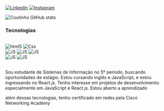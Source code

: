 [![LinkedIn](https://img.shields.io/badge/LinkedIn-0077B5?style=for-the-badge&logo=linkedin&logoColor=white)]( (https://www.linkedin.com/in/elikya-masanzambi-a71707239/))
[![Instagram](https://img.shields.io/badge/Instagram-E4405F?style=for-the-badge&logo=instagram&logoColor=white)](https://www.instagram.com/elikson_masanzambi/)

![Coutinho GitHub stats](https://github.com/Masanzambi )

### Tecnologias

<div style ="display: inline_block"><br/>
<img text-align="center" alt="html5"src="https://img.shields.io/badge/HTML5-E34F26?style=for-the-badge&logo=html5&logoColor=white"/> 
<img text-align="center" alt="Css"src="https://img.shields.io/badge/CSS3-1572B6?style=for-the-badge&logo=css3&logoColor=white"> <br>
<img text-align="center" alt="JS"src="https://img.shields.io/badge/JavaScript-F7DF1E?style=for-the-badge&logo=javascript&logoColor=black">
<img text-align="center" alt="JS"src="https://img.shields.io/badge/Express.js-404D59?style=for-the-badge">
<img text-align="center" alt="JS"src="https://img.shields.io/badge/Node.js-43853D?style=for-the-badge&logo=node.js&logoColor=white"><br>
<img text-align="center" alt="JS"src="https://img.shields.io/badge/PHP-777BB4?style=for-the-badge&logo=php&logoColor=white">
<img text-align="center" alt="JS"src="https://img.shields.io/badge/PostgreSQL-316192?style=for-the-badge&logo=postgresql&logoColor=white">
</div><br>

Sou estudante de Sistemas de Informação no 5º período, buscando oportunidades de estágio. Estou cursando inglês e JavaScript, e estou ingressando no React.js. Tenho interesse em projetos de desenvolvimento especialmente em JavaScript e React.js. Estou aberto a aprendizado

além dessas tecnologias, tenho certificado em redes pela Cisco Networking Academy
